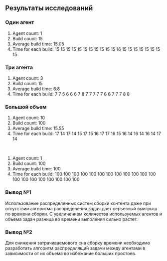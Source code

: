 ## Результаты исследований

### Один агент
1. Agent count: 1
2. Build count: 15
3. Average build time: 15.05
4. Time for each build:
15 15 15 15 15 15 15 15 15 15 15 16 15 15 15 15 15 15 15 15 <br>

### Три агента
1. Agent count: 3
2. Build count: 15
3. Average build time: 6.8
4. Time for each build:
7 7 5 6 6 6 7 8 7 7 7 7 7 6 6 7 7 7 8 8

### Большой объем
1. Agent count: 10
2. Build count: 100
3. Average build time: 15.55
4. Time for each build:
17 14 17 14 15 17 15 16 17 17 16 15 16 14 16 14 16 14 17 14

<br>

1. Agent count: 1
2. Build count: 100
3. Average build time: 100
4. Time for each build:
100 100 100 100 100 100 100 100 100 100 100 100 100 100 100 100 100 100 100 100

### Вывод №1
Использование распределенных систем сборки контента даже при отсутствии алгоритма распределения задач дает серьезный выигрыш по времени сборки. С увеличением количества используемых агентов и объема задач разница во времени выполения сильно растет.

### Вывод №2
Для снижения затрачиваемового сна сборку времени необходимо разработать алгоритм распределящий задачи между агентами в зависимости от их объема во избежание больших простоев.
